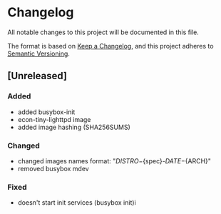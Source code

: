 # Changelog
All notable changes to this project will be documented in this file.

The format is based on [Keep a Changelog](https://keepachangelog.com/en/1.0.0/),
and this project adheres to [Semantic Versioning](https://semver.org/spec/v2.0.0.html).

## [Unreleased]

### Added

* added busybox-init
* econ-tiny-lighttpd image
* added image hashing (SHA256SUMS)

### Changed

* changed images names format: "${DISTRO}-${spec}-${DATE}-${ARCH}"
* removed busybox mdev

### Fixed

* doesn't start init services (busybox init)i


